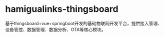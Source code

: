 # hamigualinks-thingsboard
基于thingsboard+vue+springboot开发的基础物联网开发平台，提供接入管理、设备管控、数据管理、数据分析、OTA等核心模块。
